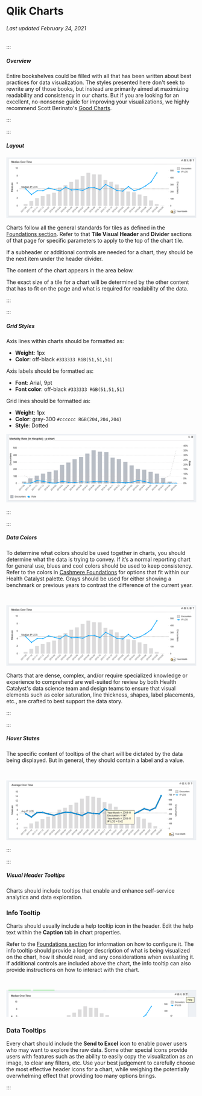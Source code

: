 # Qlik Charts

###### Last updated February 24, 2021

:::

##### Overview

Entire bookshelves could be filled with all that has been written about best practices for data visualization. The styles presented here don't seek to rewrite any of those books, but instead are primarily aimed at maximizing readability and consistency in our charts. But if you are looking for an excellent, no-nonsense guide for improving your visualizations, we highly recommend Scott Berinato's [Good Charts](http://a.co/9uDIcKr).

:::

:::

##### Layout

![Chart Example](./assets/analytics/qlik/qlik-chart.png "Chart Example")

Charts follow all the general standards for tiles as defined in the [Foundations section](/analytics/qlik-foundations).
Refer to that **Tile Visual Header** and **Divider** sections of that page for specific parameters to apply to the top of the chart tile.

If a subheader or additional controls are needed for a chart, they should be the next item under the header divider.

The content of the chart appears in the area below.

The exact size of a tile for a chart will be determined by the other content that has to fit on the page and what is required for readability of the data.

:::

:::

##### Grid Styles

<article>

Axis lines within charts should be formatted as:
- **Weight**: 1px
- **Color**: off-black `#333333 RGB(51,51,51)`

Axis labels should be formatted as:
- **Font**: Arial, 9pt
- **Font color**: off-black `#333333 RGB(51,51,51)`

Grid lines should be formatted as:
- **Weight**: 1px
- **Color**: gray-300 `#cccccc RGB(204,204,204)`
- **Style**: Dotted

</article>

![Grid Lines](./assets/analytics/qlik/qlik-gridlines.png "Grid Lines")

:::

:::

##### Data Colors

To determine what colors should be used together in charts, you should determine what the data is trying to convey. If it’s a normal reporting chart for general use, blues and cool colors should be used to keep consistency. Refer to the colors in [Cashmere Foundations](/foundations/color) for options that fit within our Health Catalyst palette. Grays should be used for either showing a benchmark or previous years to contrast the difference of the current year.

<div style="text-align:center"><br>

![data colors](/assets/analytics/qlik/qlik-chart.png "Qlik Chart")

</div>

Charts that are dense, complex, and/or require specialized knowledge or experience to comprehend are well-suited for review by both Health Catalyst's data science team and design teams to ensure that visual elements such as color saturation, line thickness, shapes, label placements, etc., are crafted to best support the data story. 

:::

:::

##### Hover States

The specific content of tooltips of the chart will be dictated by the data being displayed.
But in general, they should contain a label and a value.

<div style="text-align:center"><br>

![tooltip](/assets/analytics/qlik/qlik-tooltip.png "Qlik Tooltip")

</div>

:::

:::

##### Visual Header Tooltips

Charts should include tooltips that enable and enhance self-service analytics and data exploration. 

### Info Tooltip

Charts should usually include a help tooltip icon in the header. Edit the help text within the **Caption** tab in chart properties.

Refer to the [Foundations section](/analytics/qlik-foundations) for information on how to configure it.
The info tooltip should provide a longer description of what is being visualized on the chart, how it should read, and any considerations when evaluating it.
If additional controls are included above the chart, the info tooltip can also provide instructions on how to interact with the chart.

<div style="text-align:center"><br>

![Info Tooltips](./assets/analytics/qlik/qlik-info.png "Info Tooltips")
</div>

### Data Tooltips

Every chart should include the **Send to Excel** icon to enable power users who may want to explore the raw data. Some other special icons provide users with features such as the ability to easily copy the visualization as an image, to clear any filters, etc. Use your best judgement to carefully choose the most effective header icons for a chart, while weighing the potentially overwhelming effect that providing too many options brings. 

:::